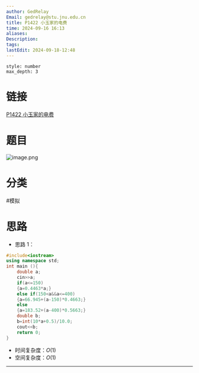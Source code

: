 ```yaml
---
author: GedRelay
Email: gedrelay@stu.jnu.edu.cn
title: P1422 小玉家的电费
time: 2024-09-16 16:13
aliases: 
Description: 
tags: 
lastEdit: 2024-09-18-12:48
---
```


```toc
style: number
max_depth: 3
```

# 链接
[P1422 小玉家的电费](https://www.luogu.com.cn/problem/P1422) 

# 题目
![image.png](https://ged-pic-bed.oss-cn-guangzhou.aliyuncs.com/img/202409161613037.png)


# 分类
#模拟 

# 思路
- 思路 1：


```cpp
#include<iostream>
using namespace std;
int main (){
    double a;
    cin>>a;
    if(a<=150)
    {a=0.4463*a;}
    else if(150<a&&a<=400)
    {a=66.945+(a-150)*0.4663;}
    else
    {a=183.52+(a-400)*0.5663;}
    double b;
    b=int(10*a+0.5)/10.0;
    cout<<b;
    return 0;
}
```


- 时间复杂度：${O\left( 1 \right)  }$ 
- 空间复杂度：${O\left( 1 \right)  }$ 


---

